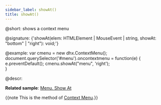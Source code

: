 ```yaml
---
sidebar_label: showAt()
title: showAt()
---          
```


@short: shows a context menu

@signature: {'showAt(elem: HTMLElement | MouseEvent | string, showAt: "bottom" | "right"): void;'}

@example:
var cmenu = new dhx.ContextMenu();
document.querySelector('#menu').oncontextmenu = function(e) {
    e.preventDefault();
    cmenu.showAt("menu", 'right');    
}

@descr:

**Related sample**: [Menu. Show At](https://snippet.dhtmlx.com/9xfpymlg)

{{note This is the method of [Context Menu](menu/creating_context_menu.md).}}

[comment]: # (@related: menu/creating_context_menu.md)
